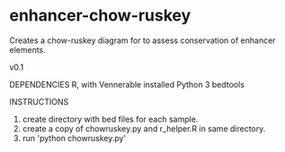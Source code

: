 # enhancer-chow-ruskey
Creates a chow-ruskey diagram for to assess conservation of enhancer elements.

v0.1

DEPENDENCIES
R, with Vennerable installed
Python 3
bedtools

INSTRUCTIONS
1. create directory with bed files for each sample.
2. create a copy of chowruskey.py and r_helper.R in same directory.
3. run 'python chowruskey.py'


